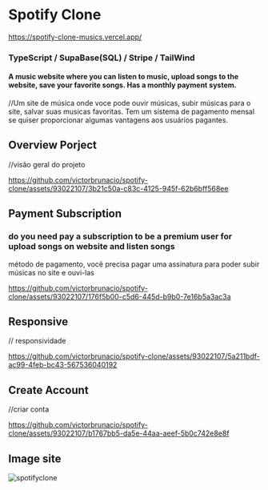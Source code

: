 # Spotify Clone
https://spotify-clone-musics.vercel.app/

### TypeScript / SupaBase(SQL) / Stripe / TailWind
#### A music website where you can listen to music, upload songs to the website, save your favorite songs. Has a monthly payment system.
//Um site de música onde voce pode ouvir músicas, subir músicas para o site, salvar suas musicas favoritas. Tem um sistema de pagamento mensal se quiser proporcionar algumas vantagens aos usuários pagantes.

## Overview Porject
//visão geral do projeto

https://github.com/victorbrunacio/spotify-clone/assets/93022107/3b21c50a-c83c-4125-945f-62b6bff568ee



## Payment Subscription 
### do you need pay a subscription to be a premium user for upload songs on website and listen songs
método de pagamento, você precisa pagar uma assinatura para poder subir músicas no site e ouvi-las


https://github.com/victorbrunacio/spotify-clone/assets/93022107/176f5b00-c5d6-445d-b9b0-7e16b5a3ac3a


## Responsive
// responsividade

https://github.com/victorbrunacio/spotify-clone/assets/93022107/5a211bdf-ac99-4feb-bc43-567536040192


## Create Account
//criar conta



https://github.com/victorbrunacio/spotify-clone/assets/93022107/b1767bb5-da5e-44aa-aeef-5b0c742e8e8f

## Image site


![spotifyclone](https://github.com/victorbrunacio/spotify-clone/assets/93022107/497d5966-4f9b-44cf-993d-23bdeb00284e)
